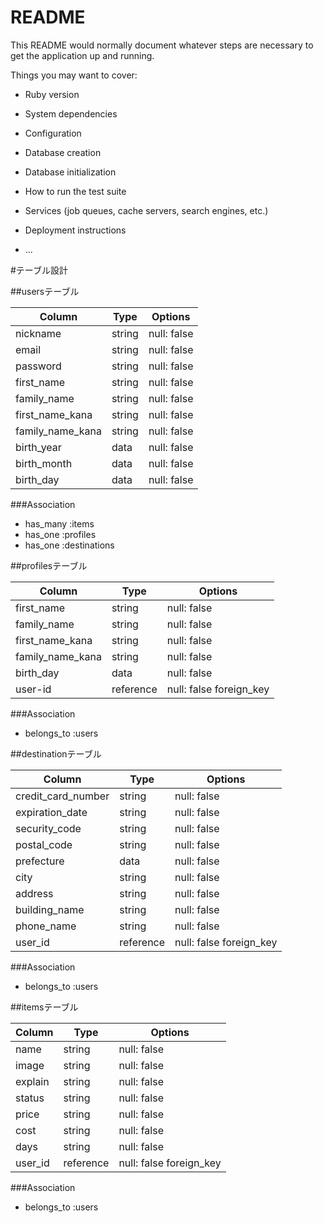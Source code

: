 # README

This README would normally document whatever steps are necessary to get the
application up and running.

Things you may want to cover:

* Ruby version

* System dependencies

* Configuration

* Database creation

* Database initialization

* How to run the test suite

* Services (job queues, cache servers, search engines, etc.)

* Deployment instructions

* ...


#テーブル設計


##usersテーブル

| Column           | Type     | Options     |
| ---------------- | -------- | ----------- |
| nickname         | string   | null: false |
| email            | string   | null: false |
| password         | string   | null: false |
| first_name       | string   | null: false |
| family_name      | string   | null: false |
| first_name_kana  | string   | null: false |
| family_name_kana | string   | null: false |
| birth_year       | data     | null: false |
| birth_month      | data     | null: false |
| birth_day        | data     | null: false |

###Association
- has_many :items
- has_one :profiles
- has_one :destinations




##profilesテーブル

| Column           | Type      | Options                 |
| ---------------- | --------- | ----------------------- |
| first_name       | string    | null: false             |
| family_name      | string    | null: false             |
| first_name_kana  | string    | null: false             |
| family_name_kana | string    | null: false             |
| birth_day        | data      | null: false             |
| user-id          | reference | null: false foreign_key |

###Association
- belongs_to :users




##destinationテーブル

| Column              | Type      | Options                 |
| ------------------- | --------- | ----------------------- |
| credit_card_number  | string    | null: false             |
| expiration_date     | string    | null: false             |
| security_code       | string    | null: false             |
| postal_code         | string    | null: false             |
| prefecture          | data      | null: false             |
| city                | string    | null: false             |
| address             | string    | null: false             |
| building_name       | string    | null: false             |
| phone_name          | string    | null: false             |
| user_id             | reference | null: false foreign_key |

###Association
- belongs_to :users




##itemsテーブル

| Column  | Type      | Options                 |
| --------| --------  | ------------------------|
| name    | string    | null: false             |
| image   | string    | null: false             |
| explain | string    | null: false             |
| status  | string    | null: false             |
| price   | string    | null: false             |
| cost    | string    | null: false             |
| days    | string    | null: false             |
| user_id | reference | null: false foreign_key |

###Association
- belongs_to :users
